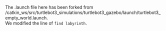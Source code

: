The .launch file here has been forked from /catkin_ws/src/turtlebot3_simulations/turtlebot3_gazebo/launch/turtlebot3_empty_world.launch.\
We modified the line of `find labyrinth`.
